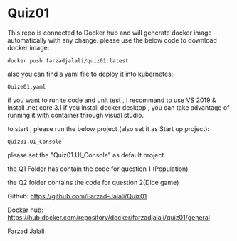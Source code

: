 # Quiz01
This repo is connected to Docker hub and will generate docker image automatically with any change.
please use the below code to download docker image:
```
docker push farzadjalali/quiz01:latest
```
also you can find a yaml file to deploy it into kubernetes:
```
Quize01.yaml
```

if you want to run te code and unit test , I recommand to use VS 2019 & install .net core 3.1
if you install docker desktop , you can take advantage of running it with container through visual studio.

to start , please run the below project (also set it as Start up project):
```
Quiz01.UI_Console
```


please set the "Quiz01.UI_Console" as default project.

the Q1 Folder has contain the code for question 1 (Population)

the Q2 folder contains the code for question 2(Dice game)


Github:
https://github.com/Farzad-Jalali/Quiz01

Docker hub:
https://hub.docker.com/repository/docker/farzadjalali/quiz01/general



Farzad Jalali
